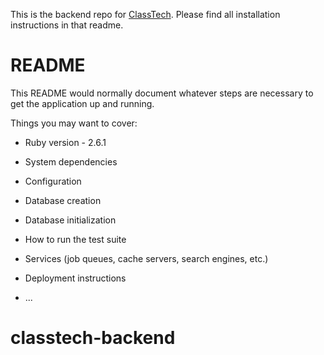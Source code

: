 This is the backend repo for <a href="https://github.com/sparsell/classtech-frontend">ClassTech</a>. Please find all installation instructions in that readme. 

# README

This README would normally document whatever steps are necessary to get the
application up and running.

Things you may want to cover:

* Ruby version - 2.6.1

* System dependencies

* Configuration

* Database creation

* Database initialization

* How to run the test suite

* Services (job queues, cache servers, search engines, etc.)

* Deployment instructions

* ...
# classtech-backend
